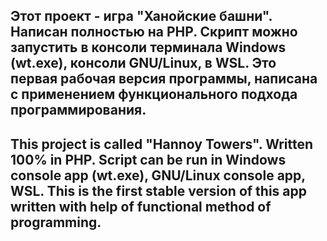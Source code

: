 Этот проект - игра "Ханойские башни". Написан полностью на PHP. Скрипт можно запустить в консоли терминала Windows (wt.exe), консоли GNU/Linux, в WSL.
Это первая рабочая версия программы, написана с применением функционального подхода программирования.
---
This project is called "Hannoy Towers". Written 100% in PHP. Script can be run in Windows console app (wt.exe), GNU/Linux console app, WSL.
This is the first stable version of this app written with help of functional method of programming. 
---
